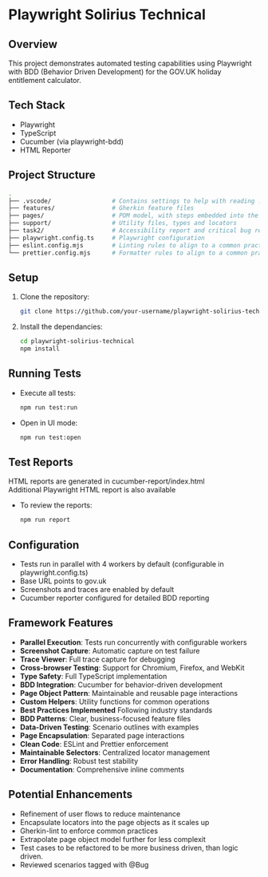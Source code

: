 # Playwright Solirius Technical

## Overview

This project demonstrates automated testing capabilities using Playwright with BDD (Behavior Driven Development) for the GOV.UK holiday entitlement calculator.

## Tech Stack

- Playwright
- TypeScript
- Cucumber (via playwright-bdd)
- HTML Reporter

## Project Structure

```bash
.
├── .vscode/                 # Contains settings to help with reading .feature files
├── features/                # Gherkin feature files
├── pages/                   # POM model, with steps embedded into the page files themselves
├── support/                 # Utility files, types and locators
├── task2/                   # Accessibility report and critical bug report for task 2
├── playwright.config.ts     # Playwright configuration
├── eslint.config.mjs        # Linting rules to align to a common practice
└── prettier.config.mjs      # Formatter rules to align to a common practice
```

## Setup

1. Clone the repository:

   ```bash
   git clone https://github.com/your-username/playwright-solirius-technical.git
   ```

2. Install the dependancies:

   ```bash
   cd playwright-solirius-technical
   npm install
   ```

## Running Tests

- Execute all tests:

  ```bash
  npm run test:run
  ```

- Open in UI mode:

  ```bash
  npm run test:open
  ```

## Test Reports

HTML reports are generated in cucumber-report/index.html  
Additional Playwright HTML report is also available

- To review the reports:

  ```bash
  npm run report
  ```

## Configuration

- Tests run in parallel with 4 workers by default (configurable in playwright.config.ts)
- Base URL points to gov.uk
- Screenshots and traces are enabled by default
- Cucumber reporter configured for detailed BDD reporting

## Framework Features

- **Parallel Execution**: Tests run concurrently with configurable workers
- **Screenshot Capture**: Automatic capture on test failure
- **Trace Viewer**: Full trace capture for debugging
- **Cross-browser Testing**: Support for Chromium, Firefox, and WebKit
- **Type Safety**: Full TypeScript implementation
- **BDD Integration**: Cucumber for behavior-driven development
- **Page Object Pattern**: Maintainable and reusable page interactions
- **Custom Helpers**: Utility functions for common operations
- **Best Practices Implemented** Following industry standards
- **BDD Patterns**: Clear, business-focused feature files
- **Data-Driven Testing**: Scenario outlines with examples
- **Page Encapsulation**: Separated page interactions
- **Clean Code**: ESLint and Prettier enforcement
- **Maintainable Selectors**: Centralized locator management
- **Error Handling**: Robust test stability
- **Documentation**: Comprehensive inline comments

## Potential Enhancements

- Refinement of user flows to reduce maintenance
- Encapsulate locators into the page objects as it scales up
- Gherkin-lint to enforce common practices
- Extrapolate page object model further for less complexit
- Test cases to be refactored to be more business driven, than logic driven.
- Reviewed scenarios tagged with @Bug

